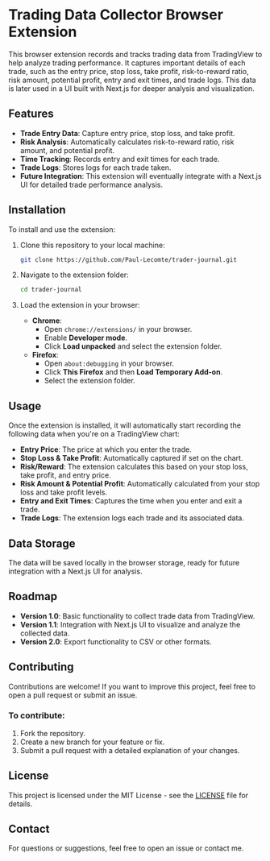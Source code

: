 
# Trading Data Collector Browser Extension

This browser extension records and tracks trading data from TradingView to help analyze trading performance. It captures important details of each trade, such as the entry price, stop loss, take profit, risk-to-reward ratio, risk amount, potential profit, entry and exit times, and trade logs. This data is later used in a UI built with Next.js for deeper analysis and visualization.

## Features

- **Trade Entry Data**: Capture entry price, stop loss, and take profit.
- **Risk Analysis**: Automatically calculates risk-to-reward ratio, risk amount, and potential profit.
- **Time Tracking**: Records entry and exit times for each trade.
- **Trade Logs**: Stores logs for each trade taken.
- **Future Integration**: This extension will eventually integrate with a Next.js UI for detailed trade performance analysis.

## Installation

To install and use the extension:

1. Clone this repository to your local machine:
   ```bash
   git clone https://github.com/Paul-Lecomte/trader-journal.git
   ```

2. Navigate to the extension folder:
   ```bash
   cd trader-journal
   ```

3. Load the extension in your browser:
    - **Chrome**:
        - Open `chrome://extensions/` in your browser.
        - Enable **Developer mode**.
        - Click **Load unpacked** and select the extension folder.
    - **Firefox**:
        - Open `about:debugging` in your browser.
        - Click **This Firefox** and then **Load Temporary Add-on**.
        - Select the extension folder.

## Usage

Once the extension is installed, it will automatically start recording the following data when you're on a TradingView chart:

- **Entry Price**: The price at which you enter the trade.
- **Stop Loss & Take Profit**: Automatically captured if set on the chart.
- **Risk/Reward**: The extension calculates this based on your stop loss, take profit, and entry price.
- **Risk Amount & Potential Profit**: Automatically calculated from your stop loss and take profit levels.
- **Entry and Exit Times**: Captures the time when you enter and exit a trade.
- **Trade Logs**: The extension logs each trade and its associated data.

## Data Storage

The data will be saved locally in the browser storage, ready for future integration with a Next.js UI for analysis.

## Roadmap

- **Version 1.0**: Basic functionality to collect trade data from TradingView.
- **Version 1.1**: Integration with Next.js UI to visualize and analyze the collected data.
- **Version 2.0**: Export functionality to CSV or other formats.

## Contributing

Contributions are welcome! If you want to improve this project, feel free to open a pull request or submit an issue.

### To contribute:
1. Fork the repository.
2. Create a new branch for your feature or fix.
3. Submit a pull request with a detailed explanation of your changes.

## License

This project is licensed under the MIT License - see the [LICENSE](LICENSE) file for details.

## Contact

For questions or suggestions, feel free to open an issue or contact me.
